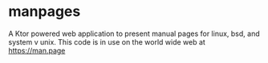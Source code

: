 # manpages

A Ktor powered web application to present manual pages for linux, bsd, and system v unix.
This code is in use on the world wide web at https://man.page
